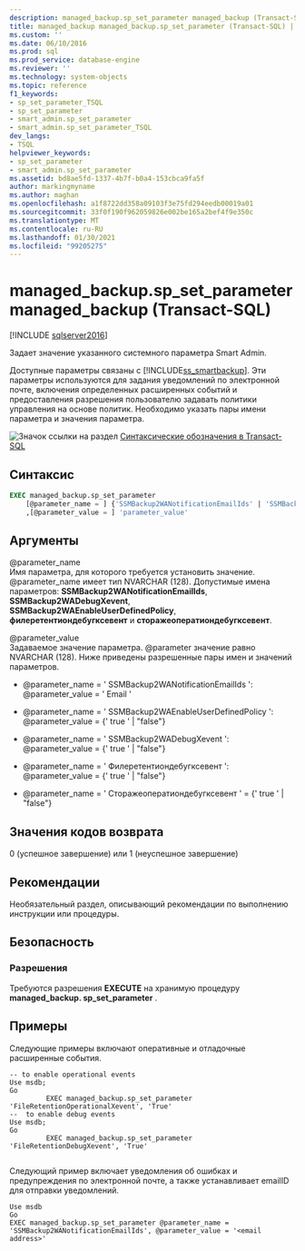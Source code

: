 ```yaml
---
description: managed_backup.sp_set_parameter managed_backup (Transact-SQL)
title: managed_backup managed_backup.sp_set_parameter (Transact-SQL) | Документация Майкрософт
ms.custom: ''
ms.date: 06/10/2016
ms.prod: sql
ms.prod_service: database-engine
ms.reviewer: ''
ms.technology: system-objects
ms.topic: reference
f1_keywords:
- sp_set_parameter_TSQL
- sp_set_parameter
- smart_admin.sp_set_parameter
- smart_admin.sp_set_parameter_TSQL
dev_langs:
- TSQL
helpviewer_keywords:
- sp_set_parameter
- smart_admin.sp_set_parameter
ms.assetid: bd8ae5fd-1337-4b7f-b0a4-153cbca9fa5f
author: markingmyname
ms.author: maghan
ms.openlocfilehash: a1f8722dd358a09103f3e75fd294eedb00019a01
ms.sourcegitcommit: 33f0f190f962059826e002be165a2bef4f9e350c
ms.translationtype: MT
ms.contentlocale: ru-RU
ms.lasthandoff: 01/30/2021
ms.locfileid: "99205275"
---
```

# <a name="managed_backupsp_set_parameter-transact-sql"></a>managed_backup.sp_set_parameter managed_backup (Transact-SQL)
[!INCLUDE [sqlserver2016](../../includes/applies-to-version/sqlserver2016.md)]

  Задает значение указанного системного параметра Smart Admin.  
  
 Доступные параметры связаны с [!INCLUDE[ss_smartbackup](../../includes/ss-smartbackup-md.md)]. Эти параметры используются для задания уведомлений по электронной почте, включения определенных расширенных событий и предоставления разрешения пользователю задавать политики управления на основе политик. Необходимо указать пары имени параметра и значения параметра.  

  
 ![Значок ссылки на раздел](../../database-engine/configure-windows/media/topic-link.gif "Значок ссылки на раздел") [Синтаксические обозначения в Transact-SQL](../../t-sql/language-elements/transact-sql-syntax-conventions-transact-sql.md)  
  
## <a name="syntax"></a>Синтаксис  
  
```sql  
EXEC managed_backup.sp_set_parameter   
    [@parameter_name = ] {'SSMBackup2WANotificationEmailIds' | 'SSMBackup2WAEnableUserDefinedPolicy' | 'SSMBackup2WADebugXevent' | 'FileRetentionDebugXevent' | 'StorageOperationDebugXevent'}  
    ,[@parameter_value = ] 'parameter_value'  
```  
  
##  <a name="arguments"></a><a name="Arguments"></a> Аргументы  
 @parameter_name  
 Имя параметра, для которого требуется установить значение. @parameter_name имеет тип NVARCHAR (128). Допустимые имена параметров: **SSMBackup2WANotificationEmailIds**, **SSMBackup2WADebugXevent**, **SSMBackup2WAEnableUserDefinedPolicy**, **филеретентиондебугксевент** и **сторажеоператиондебугксевент**.  
  
 @parameter_value  
 Задаваемое значение параметра. @parameter значение равно NVARCHAR (128).  Ниже приведены разрешенные пары имен и значений параметров.  
  
-   @parameter_name = ' SSMBackup2WANotificationEmailIds ': @parameter_value  = ' Email '  
  
-   @parameter_name = ' SSMBackup2WAEnableUserDefinedPolicy ': @parameter_value  = {' true ' | "false"}  
  
-   @parameter_name = ' SSMBackup2WADebugXevent ': @parameter_value  = {' true ' | "false"}  
  
-   @parameter_name = ' Филеретентиондебугксевент ': @parameter_value  = {' true ' | "false"}  
  
-   @parameter_name = ' Сторажеоператиондебугксевент ' = {' true ' | "false"}  
  
## <a name="return-code-value"></a>Значения кодов возврата  
 0 (успешное завершение) или 1 (неуспешное завершение)  
  
## <a name="best-practices"></a>Рекомендации  
 Необязательный раздел, описывающий рекомендации по выполнению инструкции или процедуры.  
  
## <a name="security"></a>Безопасность  
  
### <a name="permissions"></a>Разрешения  
 Требуются разрешения **EXECUTE** на хранимую процедуру **managed_backup. sp_set_parameter** .  
  
## <a name="examples"></a>Примеры  
 Следующие примеры включают оперативные и отладочные расширенные события.  
  
```  
-- to enable operational events  
Use msdb;  
Go  
         EXEC managed_backup.sp_set_parameter 'FileRetentionOperationalXevent', 'True'  
--  to enable debug events  
Use msdb;  
Go  
         EXEC managed_backup.sp_set_parameter 'FileRetentionDebugXevent', 'True'  
  
```  
  
 Следующий пример включает уведомления об ошибках и предупреждения по электронной почте, а также устанавливает emailID для отправки уведомлений.  
  
```  
Use msdb  
Go  
EXEC managed_backup.sp_set_parameter @parameter_name = 'SSMBackup2WANotificationEmailIds', @parameter_value = '<email address>'  
  
```  
  
  
